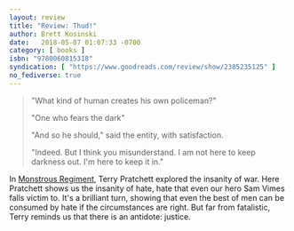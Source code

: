 ```yaml
---
layout: review
title: "Review: Thud!"
author: Brett Kosinski
date:   2018-05-07 01:07:33 -0700
category: [ books ]
isbn: "9780060815318"
syndication: [ "https://www.goodreads.com/review/show/2385235125" ]
no_fediverse: true
---
```


> "What kind of human creates his own policeman?"
>
> "One who fears the dark"
> 
> "And so he should," said the entity, with satisfaction.
> 
> "Indeed. But I think you misunderstand. I am not here to keep darkness out. I'm here to keep it in."

In [Monstrous Regiment](2018-04-07-review-monstrous-regiment.md), Terry Pratchett explored the insanity of war. Here Pratchett shows us the insanity of hate, hate that even our hero Sam Vimes falls victim to. It's a brilliant turn, showing that even the best of men can be consumed by hate if the circumstances are right. But far from fatalistic, Terry reminds us that there is an antidote: justice. 
